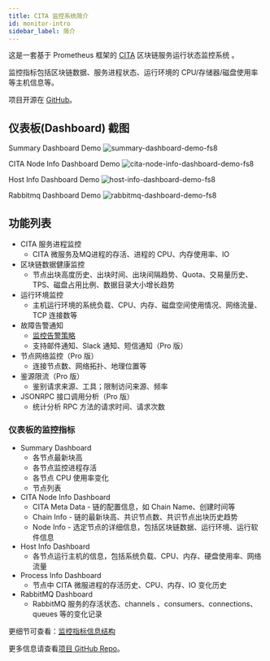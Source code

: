 ```yaml
---
title: CITA 监控系统简介
id: monitor-intro
sidebar_label: 简介
---
```


这是一套基于 Prometheus 框架的 [CITA](https://github.com/citahub/cita) 区块链服务运行状态监控系统 。

监控指标包括区块链数据、服务进程状态、运行环境的 CPU/存储器/磁盘使用率等主机信息等。

项目开源在 [GitHub](https://github.com/citahub/cita-monitor)。

## 仪表板(Dashboard) 截图

Summary Dashboard Demo ![summary-dashboard-demo-fs8](https://user-images.githubusercontent.com/71397/57682153-b9a5c700-7663-11e9-93c6-a29758e7d3a1.png)

CITA Node Info Dashboard Demo ![cita-node-info-dashboard-demo-fs8](https://user-images.githubusercontent.com/71397/57681838-15bc1b80-7663-11e9-91b4-202c306a0f3b.png)

Host Info Dashboard Demo ![host-info-dashboard-demo-fs8](https://user-images.githubusercontent.com/71397/57681906-3ab08e80-7663-11e9-9229-76b85c0eaaa4.png)

Rabbitmq Dashboard Demo ![rabbitmq-dashboard-demo-fs8](https://user-images.githubusercontent.com/71397/57682140-b0b4f580-7663-11e9-8db0-c4e2a0e29606.png)

## 功能列表

* CITA 服务进程监控 
  * CITA 微服务及MQ进程的存活、进程的 CPU、内存使用率、IO
* 区块链数据健康监控 
  * 节点出块高度历史、出块时间、出块间隔趋势、Quota、交易量历史、TPS、磁盘占用比例、数据目录大小增长趋势
* 运行环境监控 
  * 主机运行环境的系统负载、CPU、内存、磁盘空间使用情况、网络流量、TCP 连接数等
* 故障告警通知 
  * [监控告警策略](https://github.com/citahub/cita-monitor/blob/master/docs/alert_strategies.md)
  * 支持邮件通知、Slack 通知、短信通知（Pro 版）
* 节点网络监控（Pro 版） 
  * 连接节点数、网络拓扑、地理位置等
* 鉴源限流（Pro 版） 
  * 鉴别请求来源、工具；限制访问来源、频率
* JSONRPC 接口调用分析（Pro 版） 
  * 统计分析 RPC 方法的请求时间、请求次数

### 仪表板的监控指标

* Summary Dashboard 
  * 各节点最新块高
  * 各节点监控进程存活
  * 各节点 CPU 使用率变化
  * 节点列表
* CITA Node Info Dashboard 
  * CITA Meta Data - 链的配置信息，如 Chain Name、创建时间等
  * Chain Info - 链的最新块高、共识节点数、共识节点出块历史趋势
  * Node Info - 选定节点的详细信息，包括区块链数据、运行环境、运行软件信息
* Host Info Dashboard 
  * 各节点运行主机的信息，包括系统负载、CPU、内存、硬盘使用率、网络流量
* Process Info Dashboard 
  * 节点中 CITA 微服进程的存活历史、CPU、内存、IO 变化历史
* RabbitMQ Dashboard 
  * RabbitMQ 服务的存活状态、channels 、consumers、connections、queues 等的变化记录

更细节可查看：[监控指标信息结构](https://github.com/citahub/cita-monitor/tree/master/docs/information_architecture.md)

更多信息请查看[项目 GitHub Repo](https://github.com/citahub/cita-monitor)。